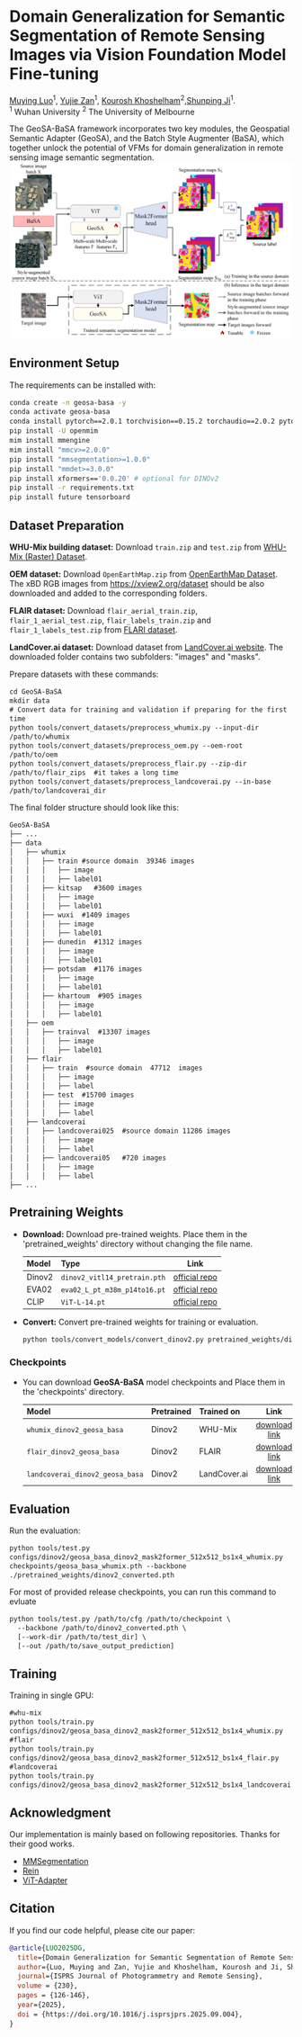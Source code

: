 # Domain Generalization for Semantic Segmentation of Remote Sensing Images via Vision Foundation Model Fine-tuning
[Muying Luo](https://orcid.org/0009-0007-0603-3590)<sup>1</sup>, [Yujie Zan](https://orcid.org/0009-0006-6454-0577)<sup>1</sup>, [Kourosh Khoshelham](https://orcid.org/0000-0001-6639-1727)<sup>2</sup>,[Shunping Ji](https://orcid.org/0000-0002-3088-1481)<sup>1</sup>. <br />
<sup>1</sup> Wuhan University    <sup>2</sup> The University of Melbourne



The GeoSA-BaSA framework incorporates two key modules, the Geospatial Semantic Adapter (GeoSA), and the Batch Style Augmenter (BaSA), which together unlock the potential of VFMs for domain generalization in remote sensing image semantic segmentation.
![GeoSA-BaSA Framework](docs/framework.png)


## Environment Setup
The requirements can be installed with:
```bash
conda create -n geosa-basa -y
conda activate geosa-basa
conda install pytorch==2.0.1 torchvision==0.15.2 torchaudio==2.0.2 pytorch-cuda=11.7 -c pytorch -c nvidia -y
pip install -U openmim
mim install mmengine
mim install "mmcv>=2.0.0"
pip install "mmsegmentation>=1.0.0"
pip install "mmdet>=3.0.0"
pip install xformers=='0.0.20' # optional for DINOv2
pip install -r requirements.txt
pip install future tensorboard
```

## Dataset Preparation
**WHU-Mix building dataset:** Download `train.zip` and `test.zip` from [WHU-Mix (Raster) Dataset](https://gpcv.whu.edu.cn/data/whu-mix(raster)/whu_mix%20(raster).html).

**OEM dataset:** Download `OpenEarthMap.zip` from [OpenEarthMap Dataset](https://zenodo.org/records/7223446). The xBD RGB images from https://xview2.org/dataset should be also downloaded and added to the corresponding folders.

**FLAIR dataset:** Download `flair_aerial_train.zip`, `flair_1_aerial_test.zip`, `flair_labels_train.zip` and `flair_1_labels_test.zip` from [FLARI dataset](https://ignf.github.io/FLAIR/FLAIR1/flair_1.html).

**LandCover.ai dataset:** Download dataset from [LandCover.ai website](https://www.kaggle.com/datasets/adrianboguszewski/landcoverai/data). The downloaded folder contains two subfolders: "images" and "masks".

Prepare datasets with these commands:
```shell
cd GeoSA-BaSA
mkdir data
# Convert data for training and validation if preparing for the first time
python tools/convert_datasets/preprocess_whumix.py --input-dir /path/to/whumix
python tools/convert_datasets/preprocess_oem.py --oem-root /path/to/oem
python tools/convert_datasets/preprocess_flair.py --zip-dir /path/to/flair_zips  #it takes a long time
python tools/convert_datasets/preprocess_landcoverai.py --in-base /path/to/landcoverai_dir
```

The final folder structure should look like this:

```
GeoSA-BaSA
├── ...
├── data
│   ├── whumix 
│   │   ├── train #source domain  39346 images
│   │   │   ├── image
│   │   │   ├── label01
│   │   ├── kitsap   #3600 images
│   │   │   ├── image
│   │   │   ├── label01
│   │   ├── wuxi  #1409 images
│   │   │   ├── image
│   │   │   ├── label01
│   │   ├── dunedin  #1312 images
│   │   │   ├── image
│   │   │   ├── label01
│   │   ├── potsdam  #1176 images
│   │   │   ├── image
│   │   │   ├── label01
│   │   ├── khartoum  #905 images
│   │   │   ├── image
│   │   │   ├── label01
│   ├── oem
│   │   ├── trainval  #13307 images
│   │   │   ├── image
│   │   │   ├── label01
│   ├── flair
│   │   ├── train  #source domain  47712  images
│   │   │   ├── image
│   │   │   ├── label
│   │   ├── test  #15700 images
│   │   │   ├── image
│   │   │   ├── label
│   ├── landcoverai  
│   │   ├── landcoverai025  #source domain 11286 images
│   │   │   ├── image
│   │   │   ├── label
│   │   ├── landcoverai05   #720 images
│   │   │   ├── image
│   │   │   ├── label
├── ...
```
## Pretraining Weights
* **Download:** Download pre-trained weights. Place them in the 'pretrained_weights' directory without changing the file name.

  | Model  | Type | Link |
  |-------|-----|:-----:|
  | Dinov2 | `dinov2_vitl14_pretrain.pth`                |[official repo](https://dl.fbaipublicfiles.com/dinov2/dinov2_vitl14/dinov2_vitl14_pretrain.pth)|
  | EVA02  | `eva02_L_pt_m38m_p14to16.pt`                |[official repo](https://huggingface.co/Yuxin-CV/EVA-02/blob/main/eva02/pt/eva02_L_pt_m38m_p14to16.pt)|
  | CLIP      | `ViT-L-14.pt` |[official repo](https://openaipublic.azureedge.net/clip/models/b8cca3fd41ae0c99ba7e8951adf17d267cdb84cd88be6f7c2e0eca1737a03836/ViT-L-14.pt)|

* **Convert:** Convert pre-trained weights for training or evaluation.
  ```bash
  python tools/convert_models/convert_dinov2.py pretrained_weights/dinov2_vitl14_pretrain.pth pretrained_weights/dinov2_converted.pth
  ```

### Checkpoints
- You can download **GeoSA-BaSA** model checkpoints and Place them in the 'checkpoints' directory.

  | Model | Pretrained | Trained on   | Link |
  |-----|--------------|-----|:-----:|
  | `whumix_dinov2_geosa_basa` | Dinov2 | WHU-Mix      |[download link](https://drive.google.com/file/d/1S27DTPc9ZInfznPRTB2JyFn-uc3cvXUa/view?usp=sharing)|
  | `flair_dinov2_geosa_basa` | Dinov2 | FLAIR        |[download link](https://drive.google.com/file/d/1uxqdMRWKe-wCu3j8Wp_qjIi4X2XrMqI1/view?usp=sharing)|
  | `landcoverai_dinov2_geosa_basa` | Dinov2 | LandCover.ai |[download link](https://drive.google.com/file/d/13cdNY3fQ0bdbZMmfTQpRdbr5gRehhRkQ/view?usp=sharing)|


## Evaluation
  Run the evaluation:
  ```
  python tools/test.py configs/dinov2/geosa_basa_dinov2_mask2former_512x512_bs1x4_whumix.py checkpoints/geosa_basa_whumix.pth --backbone ./pretrained_weights/dinov2_converted.pth
  ```
  For most of provided release checkpoints, you can run this command to evluate
  ```
  python tools/test.py /path/to/cfg /path/to/checkpoint \
    --backbone /path/to/dinov2_converted.pth \
    [--work-dir /path/to/test_dir] \
    [--out /path/to/save_output_prediction]
  ```

## Training
Training in single GPU:
```
#whu-mix
python tools/train.py configs/dinov2/geosa_basa_dinov2_mask2former_512x512_bs1x4_whumix.py
#flair
python tools/train.py configs/dinov2/geosa_basa_dinov2_mask2former_512x512_bs1x4_flair.py
#landcoverai
python tools/train.py configs/dinov2/geosa_basa_dinov2_mask2former_512x512_bs1x4_landcoverai.py
```

## Acknowledgment
Our implementation is mainly based on following repositories. Thanks for their good works.
* [MMSegmentation](https://github.com/open-mmlab/mmsegmentation)
* [Rein](https://github.com/w1oves/Rein)
* [ViT-Adapter](https://github.com/czczup/ViT-Adapter)
  
## Citation
If you find our code helpful, please cite our paper:
```bibtex
@article{LUO2025DG,
  title={Domain Generalization for Semantic Segmentation of Remote Sensing Images via Vision Foundation Model Fine-tuning},
  author={Luo, Muying and Zan, Yujie and Khoshelham, Kourosh and Ji, Shunping},
  journal={ISPRS Journal of Photogrammetry and Remote Sensing},
  volume = {230},
  pages = {126-146},
  year={2025},
  doi = {https://doi.org/10.1016/j.isprsjprs.2025.09.004},
}
```


